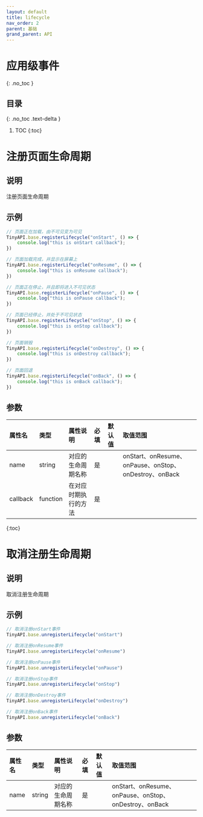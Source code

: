 ```yaml
---
layout: default
title: lifecycle
nav_order: 2
parent: 基础
grand_parent: API
---
```


# 应用级事件

{: .no_toc }

## 目录

{: .no_toc .text-delta }

1. TOC
{:toc}

# 注册页面生命周期
## 说明
注册页面生命周期

## 示例
```javascript
// 页面正在加载，由不可见变为可见
TinyAPI.base.registerLifecycle("onStart", () => {
    console.log("this is onStart callback");
})

// 页面加载完成，并显示在屏幕上
TinyAPI.base.registerLifecycle("onResume", () => {
    console.log("this is onResume callback");
})

// 页面正在停止，并且即将进入不可见状态
TinyAPI.base.registerLifecycle("onPause", () => {
    console.log("this is onPause callback");
})

// 页面已经停止，并处于不可见状态
TinyAPI.base.registerLifecycle("onStop", () => {
    console.log("this is onStop callback");
})

// 页面销毁
TinyAPI.base.registerLifecycle("onDestroy", () => {
    console.log("this is onDestroy callback");
})

// 页面回退
TinyAPI.base.registerLifecycle("onBack", () => {
    console.log("this is onBack callback");
})
```

## 参数

| 属性名      | 类型       | 属性说明                                                      | 必填 | 默认值                                                      | 取值范围   |
|:---------|:---------|:----------------------------------------------------------|:-----|:---------------------------------------------------------|:-------|
| name     | string   | 对应的生命周期名称                                                 | 是 |  | onStart、onResume、onPause、onStop、onDestroy、onBack |
| callback | function | 在对应时期执行的方法                                                | 是 |                                               |  |

{:toc}

# 取消注册生命周期
## 说明
取消注册生命周期

## 示例
```javascript
// 取消注册onStart事件
TinyAPI.base.unregisterLifecycle("onStart")

// 取消注册onResume事件
TinyAPI.base.unregisterLifecycle("onResume")

// 取消注册onPause事件
TinyAPI.base.unregisterLifecycle("onPause")

// 取消注册onStop事件
TinyAPI.base.unregisterLifecycle("onStop")

// 取消注册onDestroy事件
TinyAPI.base.unregisterLifecycle("onDestroy")

// 取消注册onBack事件
TinyAPI.base.unregisterLifecycle("onBack")
```

## 参数

| 属性名      | 类型       | 属性说明                                                     | 必填 | 默认值                                                     | 取值范围   |
|:---------|:---------|:---------------------------------------------------------|:-----|:--------------------------------------------------------|:-------|
| name     | string   | 对应的生命周期名称 | 是 |                                                         |                onStart、onResume、onPause、onStop、onDestroy、onBack                       |  |